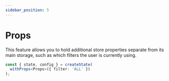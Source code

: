 ```yaml
---
sidebar_position: 5
---
```


# Props
This feature allows you to hold additional store properties separate from its main storage, such as which filters the
user is currently using.

```ts
const { state, config } = createState(
  withProps<Props>({ filter: 'ALL' })
);
``` 